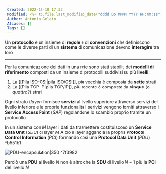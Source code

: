 ```yaml
---
 Created: 2022-12-10 17:32
 Modified: <%+ tp.file.last_modified_date("dddd Do MMMM YYYY HH:mm:ss") %>
 Author: Antonio Gelain
 Aliases: []
 Tags: []
---
```


Un **protocollo** è un insieme di **regole** e di **convenzioni** che definiscono come le diverse parti di un **sistema** di comunicazione devono **interagire** tra loro

---

Per la comunicazione dei dati in una rete sono stati stabiliti dei **modelli di riferimento** composti da un insieme di protocolli suddivisi su più **livelli**:
1. La [[Pila ISO-OSI|pila ISO/OSI]], più vecchia è composta da **sette** strati
2. La [[Pila TCP-IP|pila TCP/IP]], più recente è composta da **cinque** (o *quattro*?) strati

Ogni strato (*layer*) fornisce **servizi** al livello superiore attraverso servizi del livello inferiore e le proprie funzionalità
I serivizi vengono forniti attraverso i **Service Access Point** (*SAP*) regolandone lo scambio proprio tramite un protocollo

In un sistema con $M$ layer i dati da trasmettere costituiscono un **Service Data Unit** (*SDU*) di layer $M$
A ciò il layer aggancia la propria **Protocol Control Information** (*PCI*) formando così una **Protocol Data Unit** (*PDU*) ^b551b1

![PDU-encapsulation|350](https://www.oreilly.com/api/v2/epubs/9781789340501/files/assets/4413e8e2-d953-4431-af99-1f96ce07e8b4.png) ^7f3982

Perciò una **PDU** al livello $N$ non è altro che la **SDU** di livello $N-1$ più la **PCI** del livello $N$
